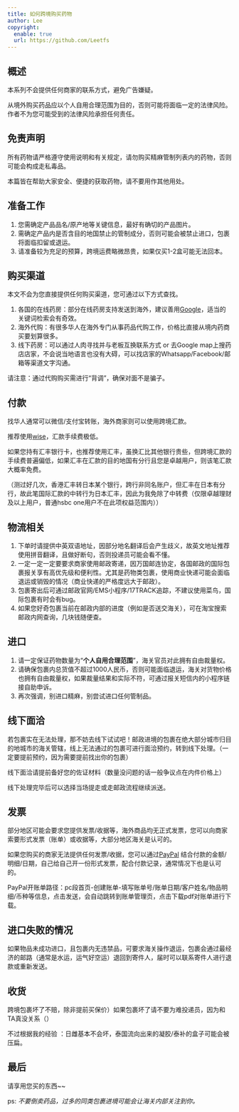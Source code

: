 ```yaml
---
title: 如何跨境购买药物
author: Lee
copyright:
  enable: true
  url: https://github.com/Leetfs
---
```


## 概述
本系列不会提供任何商家的联系方式，避免广告嫌疑。

从境外购买药品应以个人自用合理范围为目的，否则可能将面临一定的法律风险。作者不为您可能受到的法律风险承担任何责任。

## 免责声明

所有药物请严格遵守使用说明和有关规定，请勿购买精麻管制列表内的药物，否则可能会构成走私毒品。

本篇皆在帮助大家安全、便捷的获取药物，请不要用作其他用处。

## 准备工作

1. 您需确定产品品名/原产地等关键信息，最好有确切的产品图片。
2. 需确定产品内是否含目的地国禁止的管制成分，否则可能会被禁止进口，包裹将面临扣留或退运。
3. 请准备较为充足的预算，跨境运费略微昂贵，如果仅买1-2盒可能无法回本。

## 购买渠道

本文不会为您直接提供任何购买渠道，您可通过以下方式查找。

1. 各国的在线药房：部分在线药房支持发送到海外，建议善用[Google](https://www.google.com/)，适当的关键词检索会有奇效。
2. 海外代购：有很多华人在海外专门从事药品代购工作，价格比直接从境内药商买要划算很多。
3. 线下药房：可以通过人肉寻找并与老板互换联系方式 or 去Google map上搜药店店家，不会说当地语言也没有大碍，可以找店家的Whatsapp/Facebook/邮箱等渠道文字沟通。

请注意：通过代购购买需进行“背调”，确保对面不是骗子。

## 付款
找华人通常可以微信/支付宝转账，海外商家则可以使用跨境汇款。

推荐使用[wise](https://wise.com/)，汇款手续费极低。

如果您持有汇丰银行卡，也推荐使用汇丰，虽换汇比其他银行贵些，但跨境汇款的手续费普遍偏低，如果汇丰在汇款的目的地国有分行且您是卓越用户，则该笔汇款大概率免费。

（测过好几次，香港汇丰转日本某个银行，跨行非同名账户，但汇丰在日本有分行，故此笔国际汇款的中转行为日本汇丰，因此为我免除了中转费（仅限卓越理财及以上用户，普通hsbc one用户不在此项权益范围内））

## 物流相关

1. 下单时请提供中英双语地址，因部分地名翻译后会产生歧义，故英文地址推荐使用拼音翻译，且做好断句，否则投递员可能会看不懂。
2. 一定一定一定要要求商家使用邮政寄递，因万国邮连协定，各国邮政的国际包裹报关享有高优先级和便利性。尤其是药物类包裹，使用商业快递可能会面临退运或销毁的情况（商业快递的严格度远大于邮政）。
3. 包裹寄出后可通过邮政官网/EMS小程序/17TRACK追踪，不建议使用菜鸟，国际包裹有时会有bug。
4. 如果您好奇包裹当前在邮政内部的进度（例如是否送交海关），可在淘宝搜索邮政内网查询，几块钱随便查。

## 进口
1. 请一定保证药物数量为“**个人自用合理范围**”，海关官员对此拥有自由裁量权。
2. 请确保包裹内总货值不超过1000人民币，否则可能面临退运，海关对货物价格也拥有自由裁量权，如果裁量结果和实际不符，可通过报关短信内的小程序链接自助申诉。
3. 再次强调，别进口精麻，别尝试进口任何管制品。

## 线下面洽

若包裹实在无法处理，那不妨去线下试试吧！邮政进境的包裹在绝大部分城市归目的地城市的海关管辖，线上无法通过的包裹可进行面洽预约，转到线下处理。（一定要提前预约，因为需要提前找出你的包裹）

线下面洽请提前备好您的佐证材料（数量没问题的话一般争议点在内件价格上）

线下处理完毕后可以选择当场提走或走邮政流程继续派送。

## 发票

部分地区可能会要求您提供发票/收据等，海外商品均无正式发票，您可以向商家索要形式发票（账单）或收据等，大部分地区海关是认可的。

如果您购买的商家无法提供任何发票/收据，您可以通过[PayPal](https://www.paypal.com/) 结合付款的金额/明细/日期，自己给自己开一份形式发票，配合付款记录，通常情况下也是认可的。

PayPal开账单路径：pc段首页-创建账单-填写账单号/账单日期/客户姓名/物品明细/币种等信息，点击发送，会自动跳转到账单管理页，点击下载pdf对账单进行下载。

## 进口失败的情况

如果物品未成功进口，且包裹内无违禁品，可要求海关操作退运，包裹会通过最经济的邮路（通常是水运，运气好空运）退回到寄件人，届时可以联系寄件人进行退款或重新发送。

## 收货

跨境包裹坏了不赔，除非提前买保价）如果包裹坏了请不要为难投递员，因为和TA真没关系（）

不过根据我的经验 ：日雌基本不会坏，泰国流向出来的凝胶/泰补的盒子可能会被压扁。


## 最后

请享用您买的东西~~

ps:
*不要倒卖药品，过多的同类包裹进境可能会让海关内部关注到你。*
